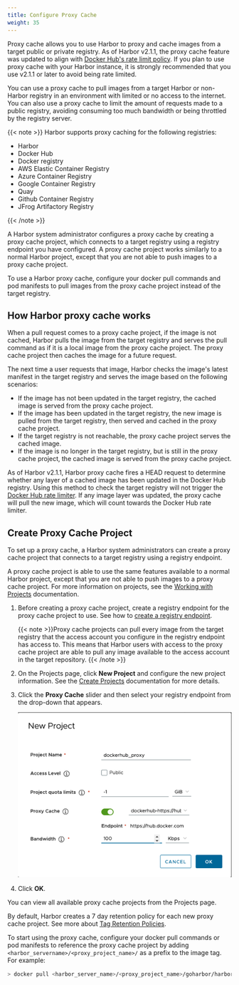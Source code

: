```yaml
---
title: Configure Proxy Cache
weight: 35
---
```


Proxy cache allows you to use Harbor to proxy and cache images from a target public or private registry. As of Harbor v2.1.1, the proxy cache feature was updated to align with [Docker Hub's rate limit policy](https://www.docker.com/blog/scaling-docker-to-serve-millions-more-developers-network-egress/). If you plan to use proxy cache with your Harbor instance, it is strongly recommended that you use v2.1.1 or later to avoid being rate limited.

You can use a proxy cache to pull images from a target Harbor or non-Harbor registry in an environment with limited or no access to the internet. You can also use a proxy cache to limit the amount of requests made to a public registry, avoiding consuming too much bandwidth or being throttled by the registry server.

{{< note >}}
Harbor supports proxy caching for the following registries:
   - Harbor
   - Docker Hub
   - Docker registry
   - AWS Elastic Container Registry
   - Azure Container Registry
   - Google Container Registry
   - Quay
   - Github Container Registry
   - JFrog Artifactory Registry

{{< /note >}}

A Harbor system administrator configures a proxy cache by creating a proxy cache project, which connects to a target registry using a registry endpoint you have configured. A proxy cache project works similarly to a normal Harbor project, except that you are not able to push images to a proxy cache project.

To use a Harbor proxy cache, configure your docker pull commands and pod manifests to pull images from the proxy cache project instead of the target registry.

## How Harbor proxy cache works

When a pull request comes to a proxy cache project, if the image is not cached, Harbor pulls the image from the target registry and serves the pull command as if it is a local image from the proxy cache project. The proxy cache project then caches the image for a future request.

The next time a user requests that image, Harbor checks the image's latest manifest in the target registry and serves the image based on the following scenarios:

* If the image has not been updated in the target registry, the cached image is served from the proxy cache project.
* If the image has been updated in the target registry, the new image is pulled from the target registry, then served and cached in the proxy cache project.
* If the target registry is not reachable, the proxy cache project serves the cached image.
* If the image is no longer in the target registry, but is still in the proxy cache project, the cached image is served from the proxy cache project.


As of Harbor v2.1.1, Harbor proxy cache fires a HEAD request to determine whether any layer of a cached image has been updated in the Docker Hub registry. Using this method to check the target registry will not trigger the [Docker Hub rate limiter](https://www.docker.com/blog/scaling-docker-to-serve-millions-more-developers-network-egress/). If any image layer was updated, the proxy cache will pull the new image, which will count towards the Docker Hub rate limiter.

## Create Proxy Cache Project

To set up a proxy cache, a Harbor system administrators can create a proxy cache project that connects to a target registry using a registry endpoint.

A proxy cache project is able to use the same features available to a normal Harbor project, except that you are not able to push images to a proxy cache project. For more information on projects, see the [Working with Projects](../../working-with-projects/) documentation.

1. Before creating a proxy cache project, create a registry endpoint for the proxy cache project to use. See how to [create a registry endpoint](../configuring-replication/create-replication-endpoints.md).

    {{< note >}}Proxy cache projects can pull every image from the target registry that the access account you configure in the registry endpoint has access to. This means that Harbor users with access to the proxy cache project are able to pull any image available to the access account in the target repository.
    {{< /note >}}

1. On the Projects page, click **New Project** and configure the new project information. See the [Create Projects](../../working-with-projects/create-projects/) documentation for more details.

1. Click the **Proxy Cache** slider and then select your registry endpoint from the drop-down that appears.

    ![add proxy cache project](../../img/add-proxy-cache-project.png)

1. Click **OK**.

You can view all available proxy cache projects from the Projects page.

By default, Harbor creates a 7 day retention policy for each new proxy cache project. See more about [Tag Retention Policies](../../working-with-projects/working-with-images/create-tag-retention-rules.md).

To start using the proxy cache, configure your docker pull commands or pod manifests to reference the proxy cache project by adding `<harbor_servername>/<proxy_project_name>/` as a prefix to the image tag. For example:

```bash
> docker pull <harbor_server_name>/<proxy_project_name>/goharbor/harbor-core:dev
```

